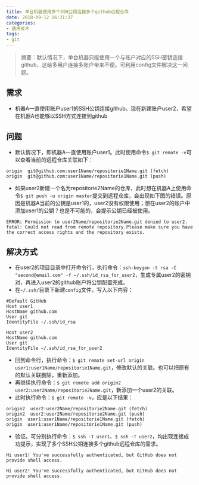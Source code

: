 ```yaml
---
title: 单台机器使用多个SSH公钥连接多个github远程仓库
date: 2018-09-12 16:31:37
categories:
- 通用技术
tags:
- git
---
```


> 摘要：默认情况下，单台机器只能使用一个与账户对应的SSH密钥连接github，这给多用户连接多账户带来不便。可利用config文件解决这一问题。

<!-- more -->

## 需求
- 机器A一直使用账户user1的SSH公钥连接github。现在新建账户user2，希望在机器A也能够以SSH方式连接到github

## 问题
- 默认情况下，即机器A一直使用账户user1。此时使用命令`$ git remote -v`可以查看当前的远程仓库关联如下：
```
origin  git@github.com:user1Name/repositorie1Name.git (fetch)
origin  git@github.com:user1Name/repositorie1Name.git (push)
```
- 如果user2新建一个名为repositorie2Name的仓库，此时想在机器A上使用命令`$ git push -u origin master`提交到远程仓库，会出现如下图的错误。原因是机器A当前的公钥是user1的，user2没有权限使用；想在user2的账户中添加user1的公钥？也是不可能的，会提示公钥已经被使用。
```
ERROR: Permission to user2Name/repositorie2Name.git denied to user2.
fatal: Could not read from remote repository.Please make sure you have the correct access rights and the repository exists.
```

## 解决方式
- 在user2的项目目录中打开命令行，执行命令：`ssh-keygen -t rsa -C "second@email.com" -f ~/.ssh/id_rsa_for_user2`，生成专属user2的密钥对，再进入user2的github账户将公钥配置完成。
- 在`~/.ssh/`目录下新建`config`文件，写入以下内容：

```
#Default GitHub
Host user1
HostName github.com
User git
IdentityFile ~/.ssh/id_rsa

Host user2
HostName github.com
User git
IdentityFile ~/.ssh/id_rsa_for_user2
```
- 回到命令行，执行命令：`$ git remote set-url origin user1:user1Name/repositorie1Name.git`，修改默认的关联。也可以把原有的默认关联删除，重新添加。
- 再继续执行命令：`$ git remote add origin2 user2:user2Name/repositorie2Name.git`，新添加一个user2的关联。
- 此时执行命令：`$ git remote -v`，应是以下结果：
```
origin2  user2:user2Name/repositorie2Name.git (fetch)
origin2  user2:user2Name/repositorie2Name.git (push)
origin  user1:user1Name/repositorie1Name.git (fetch)
origin  user1:user1Name/repositorie1Name.git (push)
```
- 验证。可分别执行命令：`$ ssh -T user1`、`$ ssh -T user2`，均出现连接成功提示，实现了多个SSH公钥连接多个github远程仓库的需求。
```
Hi user1! You've successfully authenticated, but GitHub does not provide shell access.
```
```
Hi user2! You've successfully authenticated, but GitHub does not provide shell access.
```
